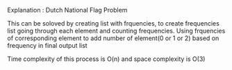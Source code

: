 Explanation : Dutch National Flag Problem

This can be soloved by creating list with frquencies, to create frequencies list going through each element and counting frequencies. Using frquencies of corresponding element to add number of element(0 or 1 or 2) based on frequency in final output list

Time complexity of this process is O(n) and space complexity is O(3)